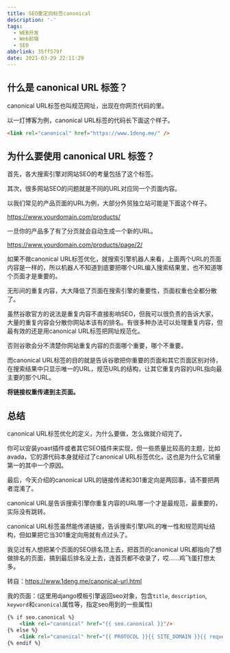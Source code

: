 ```yaml
---
title: SEO重定向标签canonical
description: '-'
tags:
  - WEB开发
  - Web前端
  - SEO
abbrlink: 35ff579f
date: 2021-03-29 22:11:29
---
```




## 什么是 canonical URL 标签？

canonical URL标签也叫规范网址，出现在你网页代码的<head>里。

以一灯博客为例，canonical URL标签的代码长下面这个样子。

```html
<link rel="canonical" href="https://www.1deng.me/" />
```



## 为什么要使用 canonical URL 标签？

首先，各大搜索引擎对网站SEO的考量包括了这个标签。

其次，很多网站SEO的问题就是不同的URL对应同一个页面内容。

以我们常见的产品页面的URL为例，大部分外贸独立站可能是下面这个样子。

https://www.yourdomain.com/products/

一旦你的产品多了有了分页就会自动生成一个新的URL。

https://www.yourdomain.com/products/page/2/

如果不做canonical URL标签优化，就搜索引擎机器人来看，上面两个URL的页面内容是一样的，所以机器人不知道到底要把哪个URL编入搜索结果里，也不知道哪个页面才是重要的。

无形间的重复内容，大大降低了页面在搜索引擎的重要性，页面权重也全都分散了。

虽然谷歌官方的说法是重复内容不直接影响SEO，但我可以很负责的告诉大家，大量的重复内容会分散你网站本该有的排名。有很多种办法可以处理重复内容，但最有效的还是用canonical URL标签把网址规范化。

否则谷歌会分不清楚你网站重复内容的页面哪个重要，哪个不重要。

而canonical URL标签的目的就是告诉谷歌把你重要的页面和其它页面区别对待，在搜索结果中只显示唯一的URL，规范URL的结构，让其它重复内容的URL指向最主要的那个URL。

**将链接权重传递到主页面。**



## 总结

canonical URL标签优化的定义，为什么要做，怎么做就介绍完了。

你可以安装yoast插件或者其它SEO插件来实现，但一些质量比较高的主题，比如avada，它的源代码本身就经过了canonical URL标签优化，这也是为什么它销量第一的其中一个原因。

最后，今天介绍的canonical URL的链接传递和301重定向是两回事，请不要把两者混淆了。

canonical URL是告诉搜索引擎你重复内容的URL哪一个才是最规范，最重要的，实际没有跳转。

canonical URL标签虽然能传递链接，告诉搜索引擎URL的唯一性和规范网址结构，但如果把它当301重定向用就有点过头了。

我见过有人想把某个页面的SEO排名顶上去，把首页的canonical URL都指向了想做排名的页面，搞到最后排名没上去，连首页都不收录了，哎......鸡飞蛋打想太多。



转自：https://www.1deng.me/canonical-url.html





我的页面：(这里用django模板引擎返回seo对象，包含`title`, `description`, `keyword`和`canonical`属性等，指定seo用到的一些属性)

```html
{% if seo.canonical %}
	<link rel="canonical" href="{{ seo.canonical }}"/>
{% else %}
	<link rel="canonical" href="{{ PROTOCOL }}{{ SITE_DOMAIN }}{{ request.path }}"/>
{% endif %}
```

